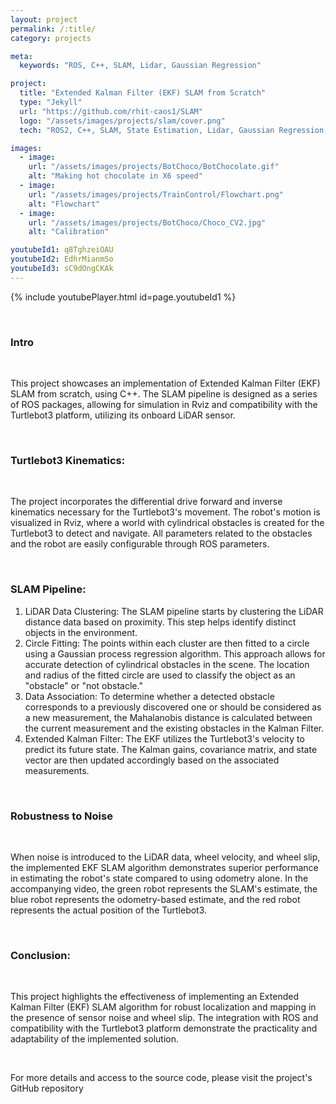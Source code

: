 ```yaml
---
layout: project
permalink: /:title/
category: projects

meta:
  keywords: "ROS, C++, SLAM, Lidar, Gaussian Regression"

project:
  title: "Extended Kalman Filter (EKF) SLAM from Scratch"
  type: "Jekyll"
  url: "https://github.com/rhit-caos1/SLAM"
  logo: "/assets/images/projects/slam/cover.png"
  tech: "ROS2, C++, SLAM, State Estimation, Lidar, Gaussian Regression, Classification"

images:
  - image:
    url: "/assets/images/projects/BotChoco/BotChocolate.gif"
    alt: "Making hot chocolate in X6 speed"
  - image:
    url: "/assets/images/projects/TrainControl/Flowchart.png"
    alt: "Flowchart"
  - image:
    url: "/assets/images/projects/BotChoco/Choco_CV2.jpg"
    alt: "Calibration"

youtubeId1: q8TghzeiOAU
youtubeId2: EdhrMianmSo
youtubeId3: sC9dOngCKAk
---
```


{% include youtubePlayer.html id=page.youtubeId1 %}

<br>

### Intro
<br>
<p>This project showcases an implementation of Extended Kalman Filter (EKF) SLAM from scratch, using C++. The SLAM pipeline is designed as a series of ROS packages, allowing for simulation in Rviz and compatibility with the Turtlebot3 platform, utilizing its onboard LiDAR sensor.</p>
<br>

### Turtlebot3 Kinematics:
<br>
<p>The project incorporates the differential drive forward and inverse kinematics necessary for the Turtlebot3's movement. The robot's motion is visualized in Rviz, where a world with cylindrical obstacles is created for the Turtlebot3 to detect and navigate. All parameters related to the obstacles and the robot are easily configurable through ROS parameters.</p>
<br>

### SLAM Pipeline:

1. LiDAR Data Clustering: The SLAM pipeline starts by clustering the LiDAR distance data based on proximity. This step helps identify distinct objects in the environment.
2. Circle Fitting: The points within each cluster are then fitted to a circle using a Gaussian process regression algorithm. This approach allows for accurate detection of cylindrical obstacles in the scene. The location and radius of the fitted circle are used to classify the object as an "obstacle" or "not obstacle."
3. Data Association: To determine whether a detected obstacle corresponds to a previously discovered one or should be considered as a new measurement, the Mahalanobis distance is calculated between the current measurement and the existing obstacles in the Kalman Filter.
4. Extended Kalman Filter: The EKF utilizes the Turtlebot3's velocity to predict its future state. The Kalman gains, covariance matrix, and state vector are then updated accordingly based on the associated measurements.

<br>

### Robustness to Noise
<br>
<p>When noise is introduced to the LiDAR data, wheel velocity, and wheel slip, the implemented EKF SLAM algorithm demonstrates superior performance in estimating the robot's state compared to using odometry alone. In the accompanying video, the green robot represents the SLAM's estimate, the blue robot represents the odometry-based estimate, and the red robot represents the actual position of the Turtlebot3.</p>
<br>

### Conclusion:
<br>
<p>This project highlights the effectiveness of implementing an Extended Kalman Filter (EKF) SLAM algorithm for robust localization and mapping in the presence of sensor noise and wheel slip. The integration with ROS and compatibility with the Turtlebot3 platform demonstrate the practicality and adaptability of the implemented solution.</p>

<br>
<p>For more details and access to the source code, please visit the project's GitHub repository </p>